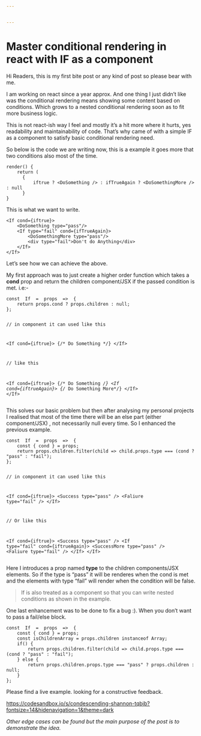 ```yaml
---


---
```


<h1 id="master-conditional-rendering-in-react-with-if-as-a-component">Master conditional rendering in react with IF as a component</h1>
<p>Hi Readers,  this is my first bite post or any kind of post so please bear with me.</p>
<p>I am working on react since a year approx. And one thing I just didn’t like was the conditional rendering means showing some content based on conditions. Which grows to a nested conditional rendering soon as to fit more business logic.</p>
<p>This is not react-ish way I feel  and mostly it’s a hit more where it hurts, yes readability and maintainability of code. That’s why came of with a simple IF as a component to satisfy basic conditional rendering need.</p>
<p>So below is the code we are writing now, this is a example it goes more that two conditions also most of the time.</p>
<pre><code>render() {
    return (
      { 
	      iftrue ? &lt;DoSomething /&gt; : ifTrueAgain ? &lt;DoSomethingMore /&gt; : null
	  }
}
</code></pre>
<p>This is what we want to write.</p>
<pre><code>&lt;If cond={iftrue}&gt;
    &lt;DoSomething type="pass"/&gt;
    &lt;If type="fail" cond={ifTrueAgain}&gt;
	    &lt;DoSomethingMore type="pass"/&gt;
	    &lt;div type="fail"&gt;Don't do Anything&lt;/div&gt;
    &lt;/If&gt;
&lt;/If&gt;
</code></pre>
<p>Let’s see how we can achieve the above.</p>
<p>My first approach was to just create a higher order function which takes a <strong>cond</strong>  prop and return the children component/JSX if the passed condition is met. i.e:-</p>
<pre><code>const  If  =  props  =&gt;  {
	return props.cond ? props.children : null;  
};

// in component it can used like this 

&lt;If cond={iftrue}&gt;
    {/* Do Something */}
&lt;/If&gt;

// like this

&lt;If cond={iftrue}&gt;
    {/* Do Something */}
    &lt;If cond={iftrueAgain}&gt;
	    {/* Do Something More*/}
    &lt;/If&gt;
&lt;/If&gt;
</code></pre>
<p>This solves our basic problem but then after analysing my personal projects I realised that most of the time there will be an else part (either component/JSX) , not necessarily null every time. So I enhanced the previous example.</p>
<pre><code>const  If  =  props  =&gt;  {
	const { cond } = props;
	return props.children.filter(child =&gt; child.props.type === (cond ? "pass" : "fail");
};

// in component it can used like this 

&lt;If cond={iftrue}&gt;
    &lt;Success type="pass" /&gt;
    &lt;Faliure type="fail" /&gt;
&lt;/If&gt;

// Or like this

&lt;If cond={iftrue}&gt;
    &lt;Success type="pass" /&gt;
    &lt;If type="fail" cond={iftrueAgain}&gt;
	       &lt;SuccessMore type="pass" /&gt;
	       &lt;Faliure type="fail" /&gt;
    &lt;/If&gt;
&lt;/If&gt;
</code></pre>
<p>Here I introduces a prop named <strong>type</strong> to the children components/JSX elements. So if the type is “pass” it will be renderes when the cond is met and the elements with type “fail” will render when the condition will be false.</p>
<blockquote>
<p>If is also treated as a component so that you can write nested conditions as shown in the example.</p>
</blockquote>
<p>One last enhancement was to be done to fix a bug :). When you don’t want to pass a fail/else block.</p>
<pre><code>const  If  =  props  =&gt;  {
	const { cond } = props;
	const isChildrenArray = props.children instanceof Array;
	if() {
	    return props.children.filter(child =&gt; child.props.type === (cond ? "pass" : "fail");
	} else {
		return props.children.props.type === "pass" ? props.children : null;
	}
};
</code></pre>
<p>Please find a live example. looking for a constructive feedback.</p>
<p><a href="https://codesandbox.io/s/condescending-shannon-tqbjb?fontsize=14&amp;hidenavigation=1&amp;theme=dark">https://codesandbox.io/s/condescending-shannon-tqbjb?fontsize=14&amp;hidenavigation=1&amp;theme=dark</a></p>
<p><em>Other edge cases can be found but the main purpose of the post is to demonstrate the idea.</em></p>

